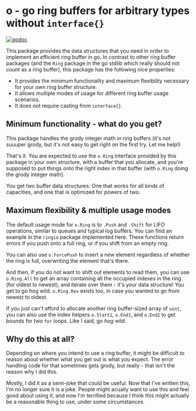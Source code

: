 # o - go ring buffers for arbitrary types without `interface{}`
[![godoc](https://godoc.org/github.com/antifuchs/o?status.svg)](http://godoc.org/github.com/antifuchs/o)


This package provides the data structures that you need in order to
implement an efficient ring buffer in go. In contrast to other ring
buffer packages (and the `Ring` package in the go stdlib which really
should not count as a ring buffer), this package has the following
nice properties:

* It provides the minimum functionality and maximum flexibility
  necessary for your own ring buffer structure.
* It allows multiple modes of usage for different ring buffer usage
  scenarios.
* It does not require casting from `interface{}`.

## Minimum functionality - what do you get?

This package handles the grody integer math in ring buffers (it's not
suuuper grody, but it's not easy to get right on the first try. Let me
help!)

That's it. You are expected to use the `o.Ring` interface provided by
this package in your own structure, with a buffer that you allocate,
and you're supposed to put things onto the right index in that buffer
(with `o.Ring` doing the grody integer math).

You get two buffer data structures: One that works for all kinds of
capacities, and one that is optimized for powers of two.

## Maximum flexibility & multiple usage modes

The default usage mode for `o.Ring` is to `.Push` and `.Shift` for
LIFO operations, similar to queues and typical log buffers. You can
find an example in the `ringio` package implemented here. These
functions return errors if you push onto a full ring, or if you shift
from an empty ring.

You can also use `o.ForcePush` to insert a new element regardless of
whether the ring is full, overwriting the element that's there.

And then, if you do not want to shift out elements to read them, you
can use `o.Ring.All` to get an array containing all the occupied
indexes in the ring (for oldest to newest), and iterate over them -
it's your data structure! You get to go hog wild. `o.Ring.Rev` exists
too, in case you wanted to go from newest to oldest.

If you just can't afford to allocate another ring buffer-sized array
of `uint`, you can also use the index helpers `o.Start1`, `o.End1`,
and `o.End2` to get bounds for two `for` loops. Like I said, go _hog_
wild.

## Why do this at all?

Depending on where you intend to use a ring buffer, it might be
difficult to reason about whether what you get out is what you
expect. The error handling code for that sometimes gets grody, but
really - that isn't the reason why I did this.

Mostly, I did it as a semi-joke that could be useful. Now that I've
written this, I'm no longer sure it is a joke. People might acually
want to use this and feel good about using it, and now I'm terrified
because I think this might actually be a reasonable thing to use,
under some circumstances.
